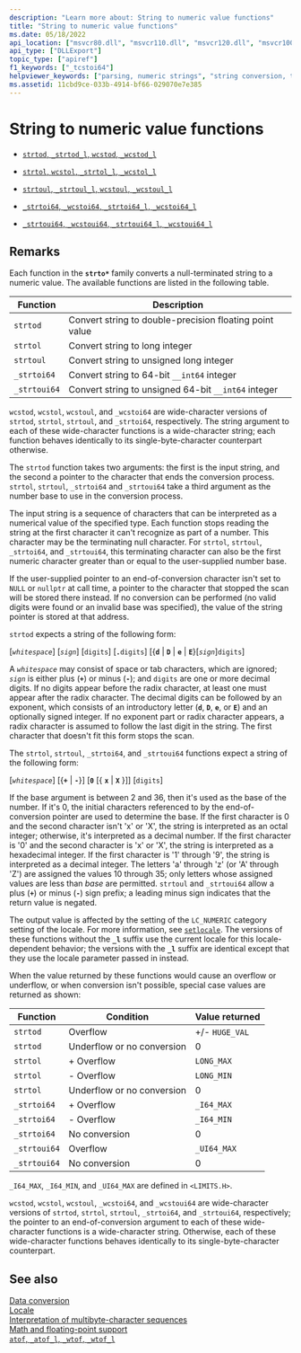 ```yaml
---
description: "Learn more about: String to numeric value functions"
title: "String to numeric value functions"
ms.date: 05/18/2022
api_location: ["msvcr80.dll", "msvcr110.dll", "msvcr120.dll", "msvcr100.dll", "msvcr110_clr0400.dll", "msvcr90.dll"]
api_type: ["DLLExport"]
topic_type: ["apiref"]
f1_keywords: ["_tcstoi64"]
helpviewer_keywords: ["parsing, numeric strings", "string conversion, to numeric values"]
ms.assetid: 11cbd9ce-033b-4914-bf66-029070e7e385
---
```

# String to numeric value functions

- [`strtod`, `_strtod_l`, `wcstod`, `_wcstod_l`](./reference/strtod-strtod-l-wcstod-wcstod-l.md)

- [`strtol`, `wcstol`, `_strtol_l`, `_wcstol_l`](./reference/strtol-wcstol-strtol-l-wcstol-l.md)

- [`strtoul`, `_strtoul_l`, `wcstoul`, `_wcstoul_l`](./reference/strtoul-strtoul-l-wcstoul-wcstoul-l.md)

- [`_strtoi64`, `_wcstoi64`, `_strtoi64_l`, `_wcstoi64_l`](./reference/strtoi64-wcstoi64-strtoi64-l-wcstoi64-l.md)

- [`_strtoui64`, `_wcstoui64`, `_strtoui64_l`, `_wcstoui64_l`](./reference/strtoui64-wcstoui64-strtoui64-l-wcstoui64-l.md)

## Remarks

Each function in the **`strto*`** family converts a null-terminated string to a numeric value. The available functions are listed in the following table.

| Function | Description |
|--|--|
| `strtod` | Convert string to double-precision floating point value |
| `strtol` | Convert string to long integer |
| `strtoul` | Convert string to unsigned long integer |
| `_strtoi64` | Convert string to 64-bit `__int64` integer |
| `_strtoui64` | Convert string to unsigned 64-bit `__int64` integer |

`wcstod`, `wcstol`, `wcstoul`, and `_wcstoi64` are wide-character versions of `strtod`, `strtol`, `strtoul`, and `_strtoi64`, respectively. The string argument to each of these wide-character functions is a wide-character string; each function behaves identically to its single-byte-character counterpart otherwise.

The `strtod` function takes two arguments: the first is the input string, and the second a pointer to the character that ends the conversion process. `strtol`, `strtoul`, `_strtoi64` and `_strtoui64` take a third argument as the number base to use in the conversion process.

The input string is a sequence of characters that can be interpreted as a numerical value of the specified type. Each function stops reading the string at the first character it can't recognize as part of a number. This character may be the terminating null character. For `strtol`, `strtoul`, `_strtoi64`, and `_strtoui64`, this terminating character can also be the first numeric character greater than or equal to the user-supplied number base.

If the user-supplied pointer to an end-of-conversion character isn't set to `NULL` or `nullptr` at call time, a pointer to the character that stopped the scan will be stored there instead. If no conversion can be performed (no valid digits were found or an invalid base was specified), the value of the string pointer is stored at that address.

`strtod` expects a string of the following form:

[*`whitespace`*] [*`sign`*] [`digits`] [**`.`**`digits`] [{**`d`** \| **`D`** \| **`e`** \| **`E`**}[*`sign`*]`digits`]

A *`whitespace`* may consist of space or tab characters, which are ignored; *`sign`* is either plus (**`+`**) or minus (**`-`**); and `digits` are one or more decimal digits. If no digits appear before the radix character, at least one must appear after the radix character. The decimal digits can be followed by an exponent, which consists of an introductory letter (**`d`**, **`D`**, **`e`**, or **`E`**) and an optionally signed integer. If no exponent part or radix character appears, a radix character is assumed to follow the last digit in the string. The first character that doesn't fit this form stops the scan.

The `strtol`, `strtoul`, `_strtoi64`, and `_strtoui64` functions expect a string of the following form:

[*`whitespace`*] [{**`+`** \| **`-`**}] [**`0`** [{ **`x`** \| **`X`** }]] [`digits`]

If the base argument is between 2 and 36, then it's used as the base of the number. If it's 0, the initial characters referenced to by the end-of-conversion pointer are used to determine the base. If the first character is 0 and the second character isn't 'x' or 'X', the string is interpreted as an octal integer; otherwise, it's interpreted as a decimal number. If the first character is '0' and the second character is 'x' or 'X', the string is interpreted as a hexadecimal integer. If the first character is '1' through '9', the string is interpreted as a decimal integer. The letters 'a' through 'z' (or 'A' through 'Z') are assigned the values 10 through 35; only letters whose assigned values are less than *base* are permitted. `strtoul` and `_strtoui64` allow a plus (**`+`**) or minus (**`-`**) sign prefix; a leading minus sign indicates that the return value is negated.

The output value is affected by the setting of the `LC_NUMERIC` category setting of the locale. For more information, see [`setlocale`](./reference/setlocale-wsetlocale.md). The versions of these functions without the **`_l`** suffix use the current locale for this locale-dependent behavior; the versions with the **`_l`** suffix are identical except that they use the locale parameter passed in instead.

When the value returned by these functions would cause an overflow or underflow, or when conversion isn't possible, special case values are returned as shown:

| Function | Condition | Value returned |
|--|--|--|
| `strtod` | Overflow | +/- `HUGE_VAL` |
| `strtod` | Underflow or no conversion | 0 |
| `strtol` | + Overflow | `LONG_MAX` |
| `strtol` | - Overflow | `LONG_MIN` |
| `strtol` | Underflow or no conversion | 0 |
| `_strtoi64` | + Overflow | `_I64_MAX` |
| `_strtoi64` | - Overflow | `_I64_MIN` |
| `_strtoi64` | No conversion | 0 |
| `_strtoui64` | Overflow | `_UI64_MAX` |
| `_strtoui64` | No conversion | 0 |

`_I64_MAX`, `_I64_MIN`, and `_UI64_MAX` are defined in `<LIMITS.H>`.

`wcstod`, `wcstol`, `wcstoul`, `_wcstoi64`, and `_wcstoui64` are wide-character versions of `strtod`, `strtol`, `strtoul`, `_strtoi64`, and `_strtoui64`, respectively; the pointer to an end-of-conversion argument to each of these wide-character functions is a wide-character string. Otherwise, each of these wide-character functions behaves identically to its single-byte-character counterpart.

## See also

[Data conversion](./data-conversion.md)\
[Locale](./locale.md)\
[Interpretation of multibyte-character sequences](./interpretation-of-multibyte-character-sequences.md)\
[Math and floating-point support](./floating-point-support.md)\
[`atof`, `_atof_l`, `_wtof`, `_wtof_l`](./reference/atof-atof-l-wtof-wtof-l.md)
